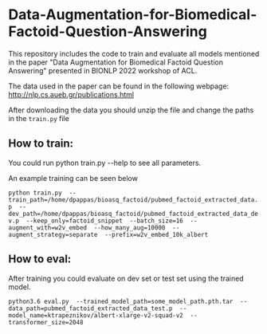 # Data-Augmentation-for-Biomedical-Factoid-Question-Answering

This repository includes the code to train and evaluate all models mentioned in the paper 
"Data Augmentation for Biomedical Factoid Question Answering" presented in BIONLP 2022 workshop of ACL.

The data used in the paper can be found in the following webpage: 
http://nlp.cs.aueb.gr/publications.html 

After downloading the data you should unzip the file and change the paths in the `train.py` file 

## How to train:

You could run python train.py --help to see all parameters.


An example training can be seen below

`python train.py 
--train_path=/home/dpappas/bioasq_factoid/pubmed_factoid_extracted_data.p 
--dev_path=/home/dpappas/bioasq_factoid/pubmed_factoid_extracted_data_dev.p 
--keep_only=factoid_snippet 
--batch_size=16 
--augment_with=w2v_embed 
--how_many_aug=10000 
--augment_strategy=separate 
--prefix=w2v_embed_10k_albert`

## How to eval:

After training you could evaluate on dev set or test set using the trained model.

`python3.6 eval.py 
--trained_model_path=some_model_path.pth.tar 
--data_path=pubmed_factoid_extracted_data_test.p 
--model_name=ktrapeznikov/albert-xlarge-v2-squad-v2 
--transformer_size=2048`

